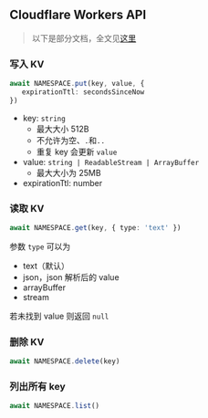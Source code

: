 ## Cloudflare Workers API

> 以下是部分文档，全文见[这里](https://developers.cloudflare.com/workers/runtime-apis/kv#docs-content)

### 写入 KV

```ts
await NAMESPACE.put(key, value, {
   expirationTtl: secondsSinceNow
})
```

- key: `string`
   - 最大大小 512B
   - 不允许为空、`.`和`..`
   - 重复 key 会更新 `value`
- value: `string | ReadableStream | ArrayBuffer`
   - 最大大小为 25MB
- expirationTtl: number

### 读取 KV

```ts
await NAMESPACE.get(key, { type: 'text' })
```

参数 `type` 可以为

- text（默认）
- json，json 解析后的 value
- arrayBuffer
- stream

若未找到 value 则返回 `null`

### 删除 KV

```ts
await NAMESPACE.delete(key)
```

### 列出所有 key

```ts
await NAMESPACE.list()
```
